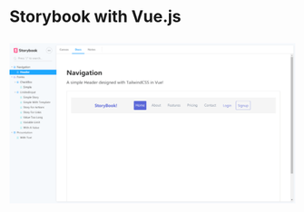# Storybook with Vue.js

<h2 align="center">
  <img src="./screenshot.png" alt="storybook-vue-sample" width="600px" />
  <br>
</h2>

<!-- 
[![](https://vueschool.io/media/f5552898136c232f4ab591f0357be0ec/storybook-with-vuejs.jpeg)](https://vueschool.io/courses/storybook-with-vuejs)

This repository contains the example code for the [Storybook with Vue.js
](https://vueschool.io/courses/storybook-with-vuejs) course on [Vue School](https://vueschool.io).

Storybook lets us create a visual component library and playground, where we can document, showcase, and interact with our Vue.js components in an isolated environment.

In this Storybook course, you will learn how to install and configure Storybook in any Vue.js project with Vue CLI. You will also learn how to organize and write stories to showcase different states of your Vue.js components.  

The great thing with Storybook is that it is decoupled from our project, which gives us the ability to quickly prototype or demo features and progress.  Imagine being able to demonstrate a date picker component in its different states quickly (open, closed, selected, disabled, etc.), in a separate (local or online) website.

A well put-together Storybook suite can benefit anyone from individuals and freelancers to larger multi-disciplinary teams.

Since every Vue.js project is not installed with Vue CLI, we'll have a dedicated chapter where we cover how to install Storybook in a custom Vue.js project that does not use Vue CLI. We will also cover how to configure Storybook with TailwindCSS and Vuetify.

This is the ultimate course if you want to begin using Storybook in your Vue.js projects, regardless if you're using the Vue CLI or not.

[Click here to watch the Storybook with Vue.js course](https://vueschool.io/courses/storybook-with-vuejs).
---

# cli-project

## Project setup

```
npm ci
```

### Compiles and hot-reloads for development

```
npm run serve
```

### Compiles and minifies for production

```
npm run build
```

### Lints and fixes files

```
npm run lint
```

### Opens storybook dev server

```
npm run storybook:serve
```

### Creates a static storybook site ready to publish

```
npm run storybook:build
```

### Customize configuration

See [Configuration Reference](https://cli.vuejs.org/config/). -->
